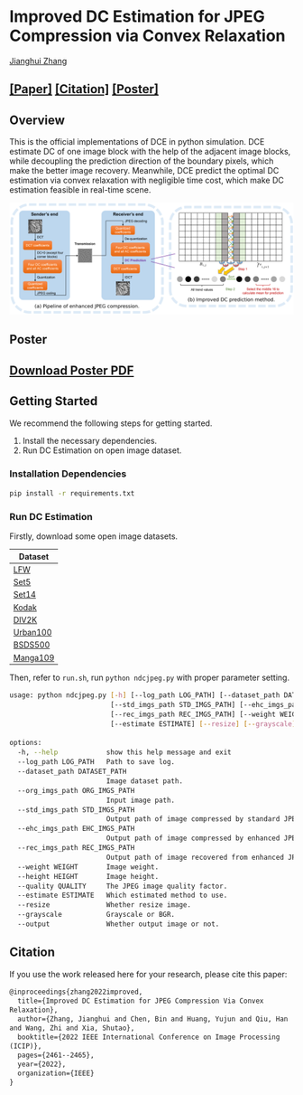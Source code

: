 # Improved DC Estimation for JPEG Compression via Convex Relaxation

[Jianghui Zhang](https://orcid.org/my-orcid?orcid=0000-0002-3523-5200)

## [[Paper]](https://ieeexplore.ieee.org/document/9897366) [[Citation]](#citation) [[Poster]](#poster)

## Overview

This is the official implementations of DCE in python simulation. DCE estimate DC of one image block with the help of the adjacent image blocks, while decoupling the prediction direction of the boundary pixels, which make the better image recovery. Meanwhile, DCE predict the optimal DC estimation via convex relaxation with negligible time cost, which make DC estimation feasible in real-time scene.

![Architecture](./figs/Architecture.png)

## Poster

## [Download Poster PDF](https://github.com/jh-zhang21/DCE/blob/master/Poster.pdf)

## Getting Started

We recommend the following steps for getting started.

1. Install the necessary dependencies.
2. Run DC Estimation on open image dataset.

### Installation Dependencies

```bash
pip install -r requirements.txt
```

### Run DC Estimation

Firstly, download some open image datasets.

| Dataset                                                      |
| ------------------------------------------------------------ |
| [LFW](https://github.com/coderbee/lfw-classification)        |
| [Set5](https://paperswithcode.com/dataset/set5)              |
| [Set14](https://paperswithcode.com/dataset/set14)            |
| [Kodak](http://r0k.us/graphics/kodak/)                       |
| [DIV2K](https://data.vision.ee.ethz.ch/cvl/DIV2K/)           |
| [Urban100](https://paperswithcode.com/dataset/urban100)      |
| [BSDS500](https://www2.eecs.berkeley.edu/Research/Projects/CS/vision/grouping/resources.html) |
| [Manga109](http://www.manga109.org/en/)                      |

Then, refer to `run.sh`, run `python ndcjpeg.py` with proper parameter setting.

```bash
usage: python ndcjpeg.py [-h] [--log_path LOG_PATH] [--dataset_path DATASET_PATH] [--org_imgs_path ORG_IMGS_PATH]
                         [--std_imgs_path STD_IMGS_PATH] [--ehc_imgs_path EHC_IMGS_PATH]
                         [--rec_imgs_path REC_IMGS_PATH] [--weight WEIGHT] [--height HEIGHT] [--quality QUALITY]
                         [--estimate ESTIMATE] [--resize] [--grayscale] [--output]

options:
  -h, --help            show this help message and exit
  --log_path LOG_PATH   Path to save log.
  --dataset_path DATASET_PATH
                        Image dataset path.
  --org_imgs_path ORG_IMGS_PATH
                        Input image path.
  --std_imgs_path STD_IMGS_PATH
                        Output path of image compressed by standard JPEG.
  --ehc_imgs_path EHC_IMGS_PATH
                        Output path of image compressed by enhanced JPEG.
  --rec_imgs_path REC_IMGS_PATH
                        Output path of image recovered from enhanced JPEG.
  --weight WEIGHT       Image weight.
  --height HEIGHT       Image height.
  --quality QUALITY     The JPEG image quality factor.
  --estimate ESTIMATE   Which estimated method to use.
  --resize              Whether resize image.
  --grayscale           Grayscale or BGR.
  --output              Whether output image or not.
```

## Citation

If you use the work released here for your research, please cite this paper:

```
@inproceedings{zhang2022improved,
  title={Improved DC Estimation for JPEG Compression Via Convex Relaxation},
  author={Zhang, Jianghui and Chen, Bin and Huang, Yujun and Qiu, Han and Wang, Zhi and Xia, Shutao},
  booktitle={2022 IEEE International Conference on Image Processing (ICIP)},
  pages={2461--2465},
  year={2022},
  organization={IEEE}
}
```